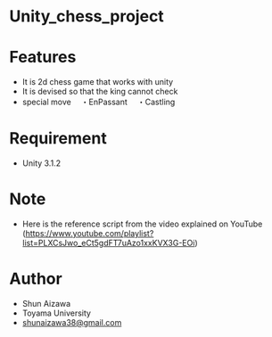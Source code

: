 # Unity_chess_project

# Features
* It is 2d chess game that works with unity
* It is devised so that the king cannot check
* special move
　・EnPassant
　・Castling
 
# Requirement
* Unity 3.1.2
 
# Note
* Here is the reference script from the video explained on YouTube
(https://www.youtube.com/playlist?list=PLXCsJwo_eCt5gdFT7uAzo1xxKVX3G-EOi)
 
# Author

* Shun Aizawa
* Toyama University
* shunaizawa38@gmail.com
